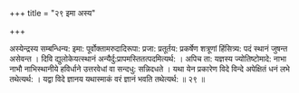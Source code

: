 +++
title = "२९ इमा अस्य"

+++

अस्येन्द्रस्य सम्बन्धिन्य: इमा: पूर्वोक्तामरुदादिरूपा: प्रजा: प्रतूर्तय: प्रकर्षेण शत्रूणां हिंसित्र्य: पदं स्थानं जुषन्त असेवन्त । दिवि द्युलोकेयत्स्थानं अन्यैर्दु:प्रापमस्तितत्पदमित्यर्थ: । अपिच ता: यज्ञस्य ज्योतिष्टोमादे: नाभा नाभौ नाभिस्थानीये हविर्धाने उत्तरवेधां वा सन्दधु: सन्निदधते । यथा येन प्रकारेण विदे विन्दे अपेक्षितं धनं लभे तथेत्यर्थ: । यद्वा विदे ज्ञानय यथास्माकं वरं ज्ञानं भवति तथेत्यर्थ: ॥ २९ ॥